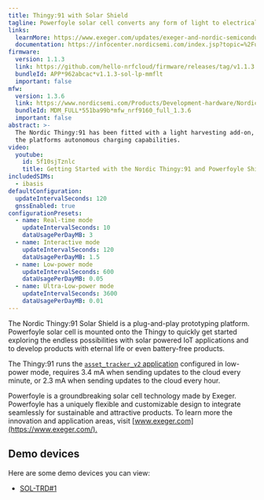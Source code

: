 ```yaml
---
title: Thingy:91 with Solar Shield
tagline: Powerfoyle solar cell converts any form of light to electrical energy
links:
  learnMore: https://www.exeger.com/updates/exeger-and-nordic-semiconductor-in-partnership/
  documentation: https://infocenter.nordicsemi.com/index.jsp?topic=%2Fug_thingy91%2FUG%2Fthingy91%2Fintro%2Ffrontpage.html
firmware:
  version: 1.1.3
  link: https://github.com/hello-nrfcloud/firmware/releases/tag/v1.1.3
  bundleId: APP*962abcac*v1.1.3-sol-lp-mmflt
  important: false
mfw:
  version: 1.3.6
  link: https://www.nordicsemi.com/Products/Development-hardware/Nordic-Thingy-91/Download?lang=en#infotabs
  bundleId: MDM_FULL*551ba99b*mfw_nrf9160_full_1.3.6
  important: false
abstract: >-
  The Nordic Thingy:91 has been fitted with a light harvesting add-on, giving
  the platforms autonomous charging capabilities.
video:
  youtube:
    id: 5f10sjTznlc
    title: Getting Started with the Nordic Thingy:91 and Powerfoyle Shield
includedSIMs:
  - ibasis
defaultConfiguration:
  updateIntervalSeconds: 120
  gnssEnabled: true
configurationPresets:
  - name: Real-time mode
    updateIntervalSeconds: 10
    dataUsagePerDayMB: 3
  - name: Interactive mode
    updateIntervalSeconds: 120
    dataUsagePerDayMB: 1.5
  - name: Low-power mode
    updateIntervalSeconds: 600
    dataUsagePerDayMB: 0.05
  - name: Ultra-Low-power mode
    updateIntervalSeconds: 3600
    dataUsagePerDayMB: 0.01
---
```


The Nordic Thingy:91 Solar Shield is a plug-and-play prototyping platform.
Powerfoyle solar cell is mounted onto the Thingy to quickly get started
exploring the endless possibilities with solar powered IoT applications and to
develop products with eternal life or even battery-free products.​

The Thingy:91 runs the
[`asset_tracker_v2` application](https://developer.nordicsemi.com/nRF_Connect_SDK/doc/latest/nrf/applications/asset_tracker_v2/README.html)
configured in low-power mode, requires 3.4 mA when sending updates to the cloud
every minute, or 2.3 mA when sending updates to the cloud every hour.

Powerfoyle is a groundbreaking solar cell technology made by Exeger. Powerfoyle
has a uniquely flexible and customizable design to integrate seamlessly for
sustainable and attractive products. To learn more the innovation and
application areas, visit [www.exeger.com](https://www.exeger.com/).​

## Demo devices

Here are some demo devices you can view:

- [SOL-TRD#1](/1.phxf9c)
